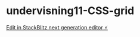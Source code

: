# undervisning11-CSS-grid

[Edit in StackBlitz next generation editor ⚡️](https://stackblitz.com/~/github.com/eivind-glodedata/undervisning11-CSS-grid)